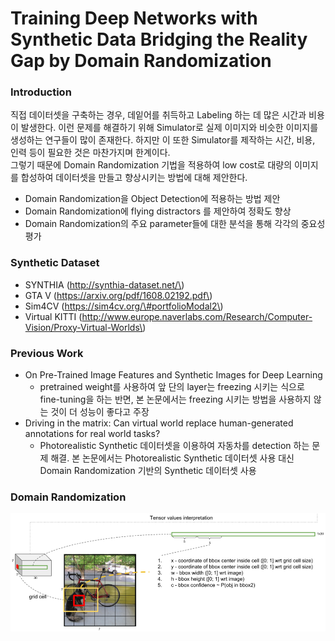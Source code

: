 # Training Deep Networks with Synthetic Data Bridging the Reality Gap by Domain Randomization

### Introduction

직접 데이터셋을 구축하는 경우, 데잍어를 취득하고 Labeling 하는 데 많은 시간과 비용이 발생한다. 이런 문제를 해결하기 위해 Simulator로 실제 이미지와 비슷한 이미지를 생성하는 연구들이 많이 존재한다. 하지만  이 또한 Simulator를 제작하는 시간, 비용, 인력 등이 필요한 것은 마찬가지며 한계이다.  
그렇기 때문에 Domain Randomization 기법을 적용하여 low cost로 대량의 이미지를 합성하여 데이터셋을 만들고 향상시키는 방법에 대해 제안한다.

* Domain Randomization을 Object Detection에 적용하는 방법 제안
* Domain Randomization에 flying distractors 를 제안하여 정확도 향상
* Domain Randomization의 주요 parameter들에 대한 분석을 통해 각각의 중요성 평가

### Synthetic Dataset

* SYNTHIA \(http://synthia-dataset.net/\)
* GTA V \(https://arxiv.org/pdf/1608.02192.pdf\)
* Sim4CV \(https://sim4cv.org/\#portfolioModal2\)
* Virtual KITTI \(http://www.europe.naverlabs.com/Research/Computer-Vision/Proxy-Virtual-Worlds\)

### Previous Work

* On Pre-Trained Image Features and Synthetic Images for Deep Learning
  * pretrained weight를 사용하여 앞 단의 layer는 freezing 시키는 식으로 fine-tuning을 하는 반면, 본 논문에서는 freezing 시키는 방법을 사용하지 않는 것이 더 성능이 좋다고 주장
* Driving in the matrix: Can virtual world replace human-generated annotations for real world tasks?
  * Photorealistic Synthetic 데이터셋을 이용하여 자동차를 detection 하는 문제 해결. 본 논문에서는 Photorealistic Synthetic 데이터셋 사용 대신 Domain Randomization 기반의 Synthetic 데이터셋 사용

### Domain Randomization

![](../.gitbook/assets/image%20%28293%29.png)


